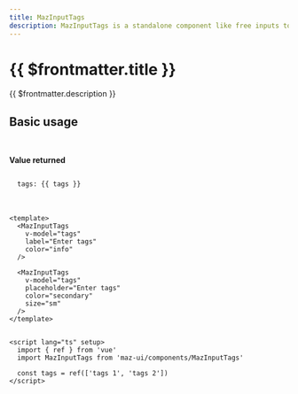 ```yaml
---
title: MazInputTags
description: MazInputTags is a standalone component like free inputs to help user select many values and return an Array of strings, color option available.
---
```


# {{ $frontmatter.title }}

{{ $frontmatter.description }}

<!--@include: ./../.vitepress/mixins/getting-started.md-->

<!--@include: ./../.vitepress/mixins/maz-input-props.md-->

## Basic usage

<MazInputTags
  v-model="tags"
  label="Enter tags"
  color="info"
/>

<br />

<MazInputTags
  v-model="tags"
  placeholder="Enter tags"
  color="secondary"
  size="sm"
/>

**Value returned**

<code>
  tags: {{ tags }}
</code>

<br />
<br />

<script lang="ts" setup>
  import { ref } from 'vue'

  const tags = ref(['tags 1', 'tags 2'])
</script>

```vue
<template>
  <MazInputTags
    v-model="tags"
    label="Enter tags"
    color="info"
  />

  <MazInputTags
    v-model="tags"
    placeholder="Enter tags"
    color="secondary"
    size="sm"
  />
</template>


<script lang="ts" setup>
  import { ref } from 'vue'
  import MazInputTags from 'maz-ui/components/MazInputTags'

  const tags = ref(['tags 1', 'tags 2'])
</script>
```

<!--@include: ./../.vitepress/generated-docs/maz-input-tags.doc.md-->